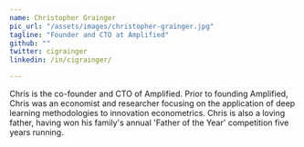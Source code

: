 ```yaml
---
name: Christopher Grainger
pic_url: "/assets/images/christopher-grainger.jpg"
tagline: "Founder and CTO at Amplified"
github: ""
twitter: cigrainger
linkedin: /in/cigrainger/

---
```

Chris is the co-founder and CTO of Amplified. Prior to founding Amplified, Chris was an economist and researcher focusing on the application of deep learning methodologies to innovation econometrics. Chris is also a loving father, having won his family's annual 'Father of the Year' competition five years running.